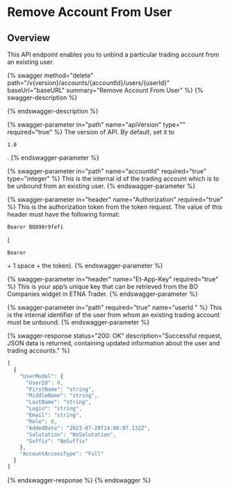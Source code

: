 # Remove Account From User

## Overview

This API endpoint enables you to unbind a particular trading account from an existing user.

{% swagger method="delete" path="/v{version}/accounts/{accountId}/users/{userId}" baseUrl="baseURL" summary="Remove Account From User" %}
{% swagger-description %}

{% endswagger-description %}

{% swagger-parameter in="path" name="apiVersion" type="" required="true" %}
The version of API. By default, set it to 

`1.0`

.
{% endswagger-parameter %}

{% swagger-parameter in="path" name="accountId" required="true" type="integer" %}
This is the internal id of the trading account which is to be unbound from an existing user.
{% endswagger-parameter %}

{% swagger-parameter in="header" name="Authorization" required="true" %}
This is the authorization token from the token request. The value of this header must have the following format: 

`Bearer BQ898r9fefi`

 (

`Bearer`

 \+ 1 space + the token).
{% endswagger-parameter %}

{% swagger-parameter in="header" name="Et-App-Key" required="true" %}
This is your app’s unique key that can be retrieved from the BO Companies widget in ETNA Trader.
{% endswagger-parameter %}

{% swagger-parameter in="path" required="true" name="userId	" %}
This is the internal identifier of the user from whom an existing trading account must be unbound.
{% endswagger-parameter %}

{% swagger-response status="200: OK" description="Successful request, JSON data is returned, containing updated information about the user and trading accounts." %}
```javascript
[
  {
    "UserModel": {
      "UserId": 0,
      "FirstName": "string",
      "MiddleName": "string",
      "LastName": "string",
      "Login": "string",
      "Email": "string",
      "Role": 0,
      "AddedDate": "2023-07-28T14:00:07.132Z",
      "Salutation": "NoSalutation",
      "Suffix": "NoSuffix"
    },
    "AccountAccessType": "Full"
  }
]
```
{% endswagger-response %}
{% endswagger %}

